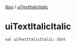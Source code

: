 [libui](README.md) / [uiTextItalicItalic](ui-text-italic-italic.md)

# uiTextItalicItalic

`val uiTextItalicItalic: UInt`